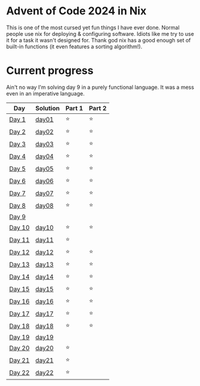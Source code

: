 # Advent of Code 2024 in Nix

This is one of the most cursed yet fun things I have ever done. Normal people use nix for deploying & configuring software. Idiots like me try to use it for a task it wasn't designed for. Thank god nix has a good enough set of built-in functions (it even features a sorting algorithm!).

# Current progress

Ain't no way I'm solving day 9 in a purely functional language. It was a mess even in an imperative language.

| Day                                            | Solution          | Part 1 | Part 2 |
| ---------------------------------------------- | ----------------- | ------ | ------ |
| [Day 1](https://adventofcode.com/2024/day/1)   | [day01](./day01/) | ⭐     | ⭐     |
| [Day 2](https://adventofcode.com/2024/day/2)   | [day02](./day02/) | ⭐     | ⭐     |
| [Day 3](https://adventofcode.com/2024/day/3)   | [day03](./day03/) | ⭐     | ⭐     |
| [Day 4](https://adventofcode.com/2024/day/4)   | [day04](./day04/) | ⭐     | ⭐     |
| [Day 5](https://adventofcode.com/2024/day/5)   | [day05](./day05/) | ⭐     | ⭐     |
| [Day 6](https://adventofcode.com/2024/day/6)   | [day06](./day06/) | ⭐     | ⭐     |
| [Day 7](https://adventofcode.com/2024/day/7)   | [day07](./day07/) | ⭐     | ⭐     |
| [Day 8](https://adventofcode.com/2024/day/8)   | [day08](./day08/) | ⭐     | ⭐     |
| [Day 9](https://adventofcode.com/2024/day/9)   |                   |        |        |
| [Day 10](https://adventofcode.com/2024/day/10) | [day10](./day10/) | ⭐     | ⭐     |
| [Day 11](https://adventofcode.com/2024/day/11) | [day11](./day11/) | ⭐     |        |
| [Day 12](https://adventofcode.com/2024/day/12) | [day12](./day12/) | ⭐     | ⭐     |
| [Day 13](https://adventofcode.com/2024/day/13) | [day13](./day13/) | ⭐     | ⭐     |
| [Day 14](https://adventofcode.com/2024/day/14) | [day14](./day14/) | ⭐     | ⭐     |
| [Day 15](https://adventofcode.com/2024/day/15) | [day15](./day15/) | ⭐     | ⭐     |
| [Day 16](https://adventofcode.com/2024/day/16) | [day16](./day16/) | ⭐     | ⭐     |
| [Day 17](https://adventofcode.com/2024/day/17) | [day17](./day17/) | ⭐     | ⭐     |
| [Day 18](https://adventofcode.com/2024/day/18) | [day18](./day18/) | ⭐     | ⭐     |
| [Day 19](https://adventofcode.com/2024/day/19) | [day19](./day19/) |        |        |
| [Day 20](https://adventofcode.com/2024/day/20) | [day20](./day20/) | ⭐     |        |
| [Day 21](https://adventofcode.com/2024/day/21) | [day21](./day21/) | ⭐     |        |
| [Day 22](https://adventofcode.com/2024/day/22) | [day22](./day22/) | ⭐     |        |

